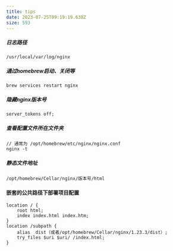 ```yaml
---
title: tips
date: 2023-07-25T09:19:19.638Z
size: 593
---
```

##### 日志路径
```
/usr/local/var/log/nginx
```
##### 通过homebrew启动、关闭等
```
brew services restart nginx
```
##### 隐藏nginx版本号
```
server_tokens off;
```
##### 查看配置文件所在文件夹
```
// 通常为 /opt/homebrew/etc/nginx/nginx.conf
nginx -t
```
##### 静态文件地址
```
/opt/homebrew/Cellar/nginx/版本号/html
```
#### 嵌套的公共路径下部署项目配置
```
location / {
	root html;
	index index.html index.htm;
}
location /subpath {
	alias  dist（或者/opt/homebrew/Cellar/nginx/1.23.3/dist）;
	try_files $uri $uri/ /index.html;
}
```
